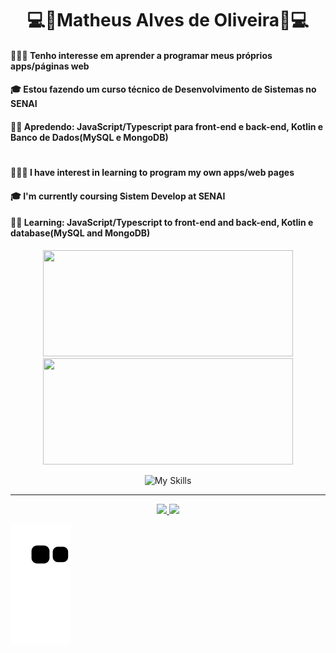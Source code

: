 # <div align="center">💻🎵Matheus Alves de Oliveira🎵💻</div>

#### 👨🏻‍💻 Tenho interesse em aprender a programar meus próprios apps/páginas web
#### 🎓 Estou fazendo um curso técnico de <strong>Desenvolvimento de Sistemas</strong> no SENAI
#### ✍🏻 Apredendo: JavaScript/Typescript para front-end e back-end, Kotlin e Banco de Dados(MySQL e MongoDB)

#

#### 👨🏻‍💻 I have interest in learning to program my own apps/web pages
#### 🎓 I'm currently coursing Sistem Develop at SENAI
#### ✍🏻 Learning: JavaScript/Typescript to front-end and back-end, Kotlin e database(MySQL and MongoDB)

<div align="center">
  <div align="center">
  <img height="170em"width="400em" src="https://github-readme-stats.vercel.app/api?username=MalvzMK1&show_icons=true&theme=dark&include_all_commits=true&count_private=true"/>
  <img height="170em"width="400em" src="https://github-readme-stats.vercel.app/api/top-langs/?username=MalvzMK1&layout=compact&langs_count=7&theme=dark"/>
</div>

<!---->
   ![My Skills](https://skills.thijs.gg/icons?i=java,ts,js,nodejs,express,kotlin,mysql,mongodb,figma)
<hr>

<div align="center">
  <a href = "mailto:contact.matheus.alvesdoliveira06@gmail.com">
    <img src="https://img.shields.io/badge/-Gmail-%23333?style=for-the-badge&logo=gmail&logoColor=white" target="_blank">
  </a>
  <a href="https://www.linkedin.com/in/matheus-alves-de-oliveira-904372239/" target="_blank">
    <img src="https://img.shields.io/badge/-LinkedIn-%230077B5?style=for-the-badge&logo=linkedin&logoColor=white" target="_blank">
  </a>
</div>
</div>

![Snake animation](https://github.com/MalvzMK1/MalvzMK1/blob/output/github-contribution-grid-snake.svg)
